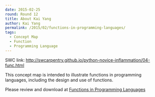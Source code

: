 ```yaml
---
date: 2015-02-25
round: Round 12
title: About Kai Yang
author: Kai Yang
permalink: /2015/02/functions-in-programming-languages/
tags:
  - Concept Map
  - Function
  - Programming Language
---
```

SWC link:
http://swcarpentry.github.io/python-novice-inflammation/04-func.html

This concept map is intended to illustrate functions in programming languages, including the design and use of functions.

Please review and download at 
[Functions in Programming Languages](http://imgur.com/gWC7JpI)

 


